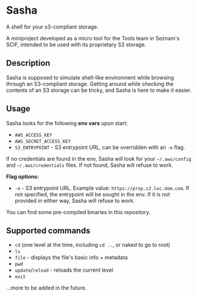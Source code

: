 # Sasha
A shell for your s3-compliant storage.

A miniproject developed as a micro tool for the Tools team in Seznam's SCIF, intended to be used with its proprietary S3 storage.

## Description
Sasha is supposed to simulate shell-like environment while browsing through an S3-compliant storage. Getting around while checking the contents of an S3 storage can be tricky, and Sasha is here to make it easier.

## Usage
Sasha looks for the following **env vars** upon start:
- `AWS_ACCESS_KEY`
- `AWS_SECRET_ACCESS_KEY`
- `S3_ENTRYPOINT` - S3 entrypoint URL, can be overridden with an `-e` flag.  

If no credentials are found in the env, Sasha will look for your `~/.aws/config` and `~/.aws/credentials` files. If not found, Sasha will refuse to work.

**Flag options:**
- `-e` - S3 entrypoint URL. Example value: `https://prop.s3.loc.dom.com`. If not specified, the entrypoint will be sought in the env. If it is not provided in either way, Sasha will refuse to work.

You can find some pre-compiled binaries in this repository.

## Supported commands
- `cd` (one level at the time, including `cd ..`, or naked to go to root)
- `ls`
- `file` - displays the file's basic info + metadata
- `pwd`
- `update`/`reload` - reloads the current level
- `exit`  

...more to be added in the future.